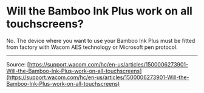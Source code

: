 # Will the Bamboo Ink Plus work on all touchscreens?

No. The device where you want to use your Bamboo Ink Plus must be fitted from factory with Wacom AES technology or Microsoft pen protocol.

---
Source: [https://support.wacom.com/hc/en-us/articles/1500006273901-Will-the-Bamboo-Ink-Plus-work-on-all-touchscreens](https://support.wacom.com/hc/en-us/articles/1500006273901-Will-the-Bamboo-Ink-Plus-work-on-all-touchscreens)
